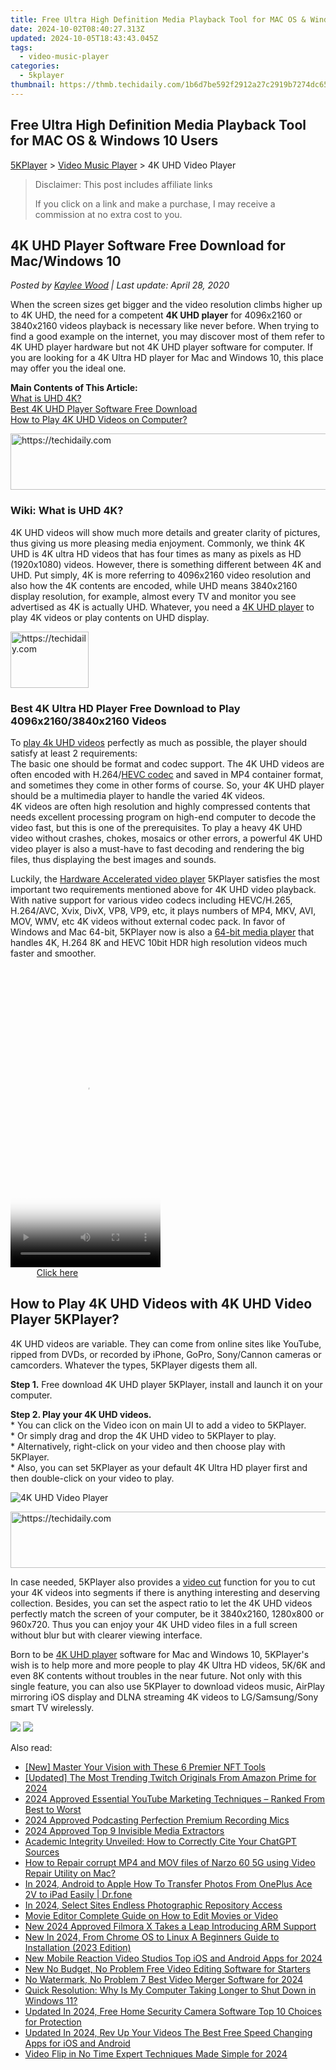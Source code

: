 ```yaml
---
title: Free Ultra High Definition Media Playback Tool for MAC OS & Windows 10 Users
date: 2024-10-02T08:40:27.313Z
updated: 2024-10-05T18:43:43.045Z
tags:
  - video-music-player
categories:
  - 5kplayer
thumbnail: https://thmb.techidaily.com/1b6d7be592f2912a27c2919b7274dc65400897b1c72eb15814464402850a760a.jpg
---
```


## Free Ultra High Definition Media Playback Tool for MAC OS & Windows 10 Users

[5KPlayer](https://tools.techidaily.com/5kplayer/products/) \> [Video Music Player](https://tools.techidaily.com/5kplayer/video-music-player/) \> 4K UHD Video Player

>  Disclaimer: This post includes affiliate links
>
>  If you click on a link and make a purchase, I may receive a commission at no extra cost to you.
>

## 4K UHD Player Software Free Download for Mac/Windows 10

 _Posted by [Kaylee Wood](https://www.quora.com/profile/Amanda-Hu-21) | Last update: April 28, 2020_

When the screen sizes get bigger and the video resolution climbs higher up to 4K UHD, the need for a competent **4K UHD player** for 4096x2160 or 3840x2160 videos playback is necessary like never before. When trying to find a good example on the internet, you may discover most of them refer to 4K UHD player hardware but not 4K UHD player software for computer. If you are looking for a 4K Ultra HD player for Mac and Windows 10, this place may offer you the ideal one.

**Main Contents of This Article:**  
[What is UHD 4K?](https://tools.techidaily.com/5kplayer/video-music-player/)  
[Best 4K UHD Player Software Free Download](https://tools.techidaily.com/5kplayer/video-music-player/)  
[How to Play 4K UHD Videos on Computer?](https://tools.techidaily.com/5kplayer/video-music-player/)

<!-- affiliate ads begin -->
<a href="https://appsumo.8odi.net/c/5597632/2130889/7443" target="_top" id="2130889">
  <img src="//a.impactradius-go.com/display-ad/7443-2130889" border="0" alt="https://techidaily.com" width="600" height="90"/>
</a>
<img height="0" width="0" src="https://appsumo.8odi.net/i/5597632/2130889/7443" style="position:absolute;visibility:hidden;" border="0" />
<!-- affiliate ads end -->

### Wiki: What is UHD 4K?

4K UHD videos will show much more details and greater clarity of pictures, thus giving us more pleasing media enjoyment. Commonly, we think 4K UHD is 4K ultra HD videos that has four times as many as pixels as HD (1920x1080) videos. However, there is something different between 4K and UHD. Put simply, 4K is more referring to 4096x2160 video resolution and also how the 4K contents are encoded, while UHD means 3840x2160 display resolution, for example, almost every TV and monitor you see advertised as 4K is actually UHD. Whatever, you need a [4K UHD player](https://tools.techidaily.com/5kplayer/video-music-player/) to play 4K videos or play contents on UHD display.

<!-- affiliate ads begin -->
<a href="https://aligracehair.sjv.io/c/5597632/2135395/19272" target="_top" id="2135395">
  <img src="//a.impactradius-go.com/display-ad/19272-2135395" border="0" alt="https://techidaily.com" width="125" height="90"/>
</a>
<img height="0" width="0" src="https://aligracehair.sjv.io/i/5597632/2135395/19272" style="position:absolute;visibility:hidden;" border="0" />
<!-- affiliate ads end -->

### Best 4K Ultra HD Player Free Download to Play 4096x2160/3840x2160 Videos

To [play 4k UHD videos](https://tools.techidaily.com/5kplayer/video-music-player/) perfectly as much as possible, the player should satisfy at least 2 requirements:   
 The basic one should be format and codec support. The 4K UHD videos are often encoded with H.264/[HEVC codec](https://tools.techidaily.com/5kplayer/video-music-player/) and saved in MP4 container format, and sometimes they come in other forms of course. So, your 4K UHD player should be a multimedia player to handle the varied 4K videos.  
 4K videos are often high resolution and highly compressed contents that needs excellent processing program on high-end computer to decode the video fast, but this is one of the prerequisites. To play a heavy 4K UHD video without crashes, chokes, mosaics or other errors, a powerful 4K UHD video player is also a must-have to fast decoding and rendering the big files, thus displaying the best images and sounds.

Luckily, the [Hardware Accelerated video player](https://tools.techidaily.com/5kplayer/video-music-player/) 5KPlayer satisfies the most important two requirements mentioned above for 4K UHD video playback. With native support for various video codecs including HEVC/H.265, H.264/AVC, Xvix, DivX, VP8, VP9, etc, it plays numbers of MP4, MKV, AVI, MOV, WMV, etc 4K videos without external codec pack. In favor of Windows and Mac 64-bit, 5KPlayer now is also a [64-bit media player](https://tools.techidaily.com/5kplayer/video-music-player/) that handles 4K, H.264 8K and HEVC 10bit HDR high resolution videos much faster and smoother.

<!-- affiliate ads begin -->
<span id="1770544">
					<video width="240" height="480" style="cursor:pointer"
           poster="//a.impactradius-go.com/display-clicktoplayimage/1770544.png"
           onclick="if(!this.playClicked){this.play();this.setAttribute('controls',true);this.playClicked=true;}">
	   <source src="//a.impactradius-go.com/display-ad/20702-1770544">
	   <img src="//a.impactradius-go.com/display-clicktoplayimage/1770544.png" style="border: none; height: 100%; width: 100%; object-fit: contain">
	</video>
	<div style="width:150px;text-align:center"><a href="javascript:window.open(decodeURIComponent('https%3A%2F%2Ftokenmetrics.sjv.io%2Fc%2F5597632%2F1770544%2F20702'), '_blank');void(0);">Click here</a></div>
</span>
<img height="0" width="0" src="https://imp.pxf.io/i/5597632/1770544/20702" style="position:absolute;visibility:hidden;" border="0" />
<!-- affiliate ads end -->

## How to Play 4K UHD Videos with 4K UHD Video Player 5KPlayer?

4K UHD videos are variable. They can come from online sites like YouTube, ripped from DVDs, or recorded by iPhone, GoPro, Sony/Cannon cameras or camcorders. Whatever the types, 5KPlayer digests them all.

**Step 1.** Free download 4K UHD player 5KPlayer, install and launch it on your computer.

**Step 2\. Play your 4K UHD videos.**   
 \* You can click on the Video icon on main UI to add a video to 5KPlayer.  
 \* Or simply drag and drop the 4K UHD video to 5KPlayer to play.  
 \* Alternatively, right-click on your video and then choose play with 5KPlayer.  
 \* Also, you can set 5KPlayer as your default 4K Ultra HD player first and then double-click on your video to play.

![4K UHD Video Player](https://www.5kplayer.com/video-music-player/img/hevc-player-mac.jpg) 

<!-- affiliate ads begin -->
<a href="https://appsumo.8odi.net/c/5597632/2144298/7443" target="_top" id="2144298">
  <img src="//a.impactradius-go.com/display-ad/7443-2144298" border="0" alt="https://techidaily.com" width="728" height="90"/>
</a>
<img height="0" width="0" src="https://appsumo.8odi.net/i/5597632/2144298/7443" style="position:absolute;visibility:hidden;" border="0" />
<!-- affiliate ads end -->

In case needed, 5KPlayer also provides a [video cut](https://tools.techidaily.com/5kplayer/video-music-player/) function for you to cut your 4K videos into segments if there is anything interesting and deserving collection. Besides, you can set the aspect ratio to let the 4K UHD videos perfectly match the screen of your computer, be it 3840x2160, 1280x800 or 960x720\. Thus you can enjoy your 4K UHD video files in a full screen without blur but with clearer viewing interface.

Born to be [4K UHD player](https://tools.techidaily.com/5kplayer/video-music-player/) software for Mac and Windows 10, 5KPlayer's wish is to help more and more people to play 4K Ultra HD videos, 5K/6K and even 8K contents without troubles in the near future. Not only with this single feature, you can also use 5KPlayer to download videos music, AirPlay mirroring iOS display and DLNA streaming 4K videos to LG/Samsung/Sony smart TV wirelessly.

[![](https://www.5kplayer.com/video-music-player/../button/freedownwhitewin.png)](https://tools.techidaily.com/5kplayer/products/) [![](https://www.5kplayer.com/video-music-player/../button/freedownbackmac.png)](https://tools.techidaily.com/5kplayer/products/)

<ins class="adsbygoogle"
     style="display:block"
     data-ad-format="autorelaxed"
     data-ad-client="ca-pub-7571918770474297"
     data-ad-slot="1223367746"></ins>

<ins class="adsbygoogle"
     style="display:block"
     data-ad-client="ca-pub-7571918770474297"
     data-ad-slot="8358498916"
     data-ad-format="auto"
     data-full-width-responsive="true"></ins>

<span class="atpl-alsoreadstyle">Also read:</span>
<div><ul>
<li><a href="https://extra-approaches.techidaily.com/new-master-your-vision-with-these-6-premier-nft-tools/"><u>[New] Master Your Vision with These 6 Premier NFT Tools</u></a></li>
<li><a href="https://twitter-clips.techidaily.com/updated-the-most-trending-twitch-originals-from-amazon-prime-for-2024/"><u>[Updated] The Most Trending Twitch Originals From Amazon Prime for 2024</u></a></li>
<li><a href="https://youtube-data.techidaily.com/approved-essential-youtube-marketing-techniques-ranked-from-best-to-worst/"><u>2024 Approved Essential YouTube Marketing Techniques – Ranked From Best to Worst</u></a></li>
<li><a href="https://fox-helps.techidaily.com/2024-approved-podcasting-perfection-premium-recording-mics/"><u>2024 Approved Podcasting Perfection Premium Recording Mics</u></a></li>
<li><a href="https://facebook-videos.techidaily.com/2024-approved-top-9-invisible-media-extractors/"><u>2024 Approved Top 9 Invisible Media Extractors</u></a></li>
<li><a href="https://techtrends.techidaily.com/academic-integrity-unveiled-how-to-correctly-cite-your-chatgpt-sources/"><u>Academic Integrity Unveiled: How to Correctly Cite Your ChatGPT Sources</u></a></li>
<li><a href="https://blog-min.techidaily.com/how-to-repair-corrupt-mp4-and-mov-files-of-narzo-60-5g-using-video-repair-utility-on-mac-by-stellar-video-repair-mobile-video-repair/"><u>How to Repair corrupt MP4 and MOV files of Narzo 60 5G using Video Repair Utility on Mac?</u></a></li>
<li><a href="https://android-transfer.techidaily.com/in-2024-android-to-apple-how-to-transfer-photos-from-oneplus-ace-2v-to-ipad-easily-drfone-by-drfone-transfer-from-android-transfer-from-android/"><u>In 2024, Android to Apple How To Transfer Photos From OnePlus Ace 2V to iPad Easily | Dr.fone</u></a></li>
<li><a href="https://some-skills.techidaily.com/in-2024-select-sites-endless-photographic-repository-access/"><u>In 2024, Select Sites Endless Photographic Repository Access</u></a></li>
<li><a href="https://video-ai-editor.techidaily.com/movie-editor-complete-guide-on-how-to-edit-movies-or-video/"><u>Movie Editor Complete Guide on How to Edit Movies or Video</u></a></li>
<li><a href="https://video-ai-editor.techidaily.com/new-2024-approved-filmora-x-takes-a-leap-introducing-arm-support/"><u>New 2024 Approved Filmora X Takes a Leap Introducing ARM Support</u></a></li>
<li><a href="https://video-ai-editor.techidaily.com/new-in-2024-from-chrome-os-to-linux-a-beginners-guide-to-installation-2023-edition/"><u>New In 2024, From Chrome OS to Linux A Beginners Guide to Installation (2023 Edition)</u></a></li>
<li><a href="https://video-ai-editor.techidaily.com/new-mobile-reaction-video-studios-top-ios-and-android-apps-for-2024/"><u>New Mobile Reaction Video Studios Top iOS and Android Apps for 2024</u></a></li>
<li><a href="https://video-ai-editor.techidaily.com/new-no-budget-no-problem-free-video-editing-software-for-starters/"><u>New No Budget, No Problem Free Video Editing Software for Starters</u></a></li>
<li><a href="https://video-ai-editor.techidaily.com/no-watermark-no-problem-7-best-video-merger-software-for-2024/"><u>No Watermark, No Problem 7 Best Video Merger Software for 2024</u></a></li>
<li><a href="https://win-howtos.techidaily.com/quick-resolution-why-is-my-computer-taking-longer-to-shut-down-in-windows-11/"><u>Quick Resolution: Why Is My Computer Taking Longer to Shut Down in Windows 11?</u></a></li>
<li><a href="https://video-ai-editor.techidaily.com/updated-in-2024-free-home-security-camera-software-top-10-choices-for-protection/"><u>Updated In 2024, Free Home Security Camera Software Top 10 Choices for Protection</u></a></li>
<li><a href="https://video-ai-editor.techidaily.com/updated-in-2024-rev-up-your-videos-the-best-free-speed-changing-apps-for-ios-and-android/"><u>Updated In 2024, Rev Up Your Videos The Best Free Speed Changing Apps for iOS and Android</u></a></li>
<li><a href="https://video-ai-editor.techidaily.com/video-flip-in-no-time-expert-techniques-made-simple-for-2024/"><u>Video Flip in No Time Expert Techniques Made Simple for 2024</u></a></li>
</ul></div>

